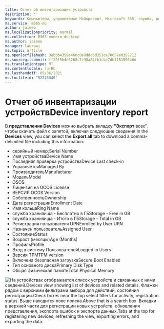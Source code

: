 ```yaml
---
title: Отчет об инвентаризации устройств
description: ''
keywords: Компьютеры, управляемые Майкрософт, Microsoft 365, служба, документация
ms.service: m365-md
author: jaimeo
ms.localizationpriority: normal
ms.collection: M365-modern-desktop
ms.author: jaimeo
manager: laurawi
ms.topic: article
ms.openlocfilehash: 3ebbb4359e460c0e8ddd6d353ce70057ed352212
ms.sourcegitcommit: ff20f5b4e3268c7c98a84fb1cbe7db7151596b6d
ms.translationtype: MT
ms.contentlocale: ru-RU
ms.lasthandoff: 05/06/2021
ms.locfileid: "52245340"
---
```

# <a name="device-inventory-report"></a><span data-ttu-id="3403e-103">Отчет об инвентаризации устройств</span><span class="sxs-lookup"><span data-stu-id="3403e-103">Device inventory report</span></span>

<span data-ttu-id="3403e-104">В **представлении Devices** можно выбрать вкладку **"Экспорт** всех", чтобы скачать файл с запятой, включая следующие сведения:</span><span class="sxs-lookup"><span data-stu-id="3403e-104">In the **Devices** view, you can select the **Export all** tab to download a comma-delimited file including this information:</span></span>

- <span data-ttu-id="3403e-105">серийный номер;</span><span class="sxs-lookup"><span data-stu-id="3403e-105">Serial Number</span></span>
- <span data-ttu-id="3403e-106">Имя устройства</span><span class="sxs-lookup"><span data-stu-id="3403e-106">Device Name</span></span>
- <span data-ttu-id="3403e-107">Последняя проверка устройства</span><span class="sxs-lookup"><span data-stu-id="3403e-107">Device Last check-in</span></span>
- <span data-ttu-id="3403e-108">Управляется</span><span class="sxs-lookup"><span data-stu-id="3403e-108">Managed By</span></span>
- <span data-ttu-id="3403e-109">Производитель</span><span class="sxs-lookup"><span data-stu-id="3403e-109">Manufacturer</span></span>
- <span data-ttu-id="3403e-110">Модель</span><span class="sxs-lookup"><span data-stu-id="3403e-110">Model</span></span>
- <span data-ttu-id="3403e-111">OS</span><span class="sxs-lookup"><span data-stu-id="3403e-111">OS</span></span>
- <span data-ttu-id="3403e-112">Лицензия на ОС</span><span class="sxs-lookup"><span data-stu-id="3403e-112">OS License</span></span>
- <span data-ttu-id="3403e-113">ВЕРСИЯ ОС</span><span class="sxs-lookup"><span data-stu-id="3403e-113">OS Version</span></span>
- <span data-ttu-id="3403e-114">Собственность</span><span class="sxs-lookup"><span data-stu-id="3403e-114">Ownership</span></span>
- <span data-ttu-id="3403e-115">Дата регистрации</span><span class="sxs-lookup"><span data-stu-id="3403e-115">Enrollment Date</span></span>
- <span data-ttu-id="3403e-116">Имя кольца</span><span class="sxs-lookup"><span data-stu-id="3403e-116">Ring Name</span></span>
- <span data-ttu-id="3403e-117">служба хранилища - Бесплатно в ГБ</span><span class="sxs-lookup"><span data-stu-id="3403e-117">Storage - Free in GB</span></span>
- <span data-ttu-id="3403e-118">служба хранилища - Итого в ГБ</span><span class="sxs-lookup"><span data-stu-id="3403e-118">Storage - Total in GB</span></span>
- <span data-ttu-id="3403e-119">Регистрация пользователя UPN</span><span class="sxs-lookup"><span data-stu-id="3403e-119">Enrolled by User UPN</span></span>
- <span data-ttu-id="3403e-120">Назначен пользователь</span><span class="sxs-lookup"><span data-stu-id="3403e-120">Assigned User</span></span>
- <span data-ttu-id="3403e-121">Состояние</span><span class="sxs-lookup"><span data-stu-id="3403e-121">Status</span></span>
- <span data-ttu-id="3403e-122">Возраст (месяцы)</span><span class="sxs-lookup"><span data-stu-id="3403e-122">Age (Months)</span></span>
- <span data-ttu-id="3403e-123">Профиль</span><span class="sxs-lookup"><span data-stu-id="3403e-123">Profile</span></span>
- <span data-ttu-id="3403e-124">Вход в систему Пользователей</span><span class="sxs-lookup"><span data-stu-id="3403e-124">Logged in Users</span></span>
- <span data-ttu-id="3403e-125">Версия TPM</span><span class="sxs-lookup"><span data-stu-id="3403e-125">TPM version</span></span>
- <span data-ttu-id="3403e-126">Включена безопасная загрузка</span><span class="sxs-lookup"><span data-stu-id="3403e-126">Secure Boot Enabled</span></span>
- <span data-ttu-id="3403e-127">Тип основного диска</span><span class="sxs-lookup"><span data-stu-id="3403e-127">Primary Disk Type</span></span>
- <span data-ttu-id="3403e-128">Общая физическая память</span><span class="sxs-lookup"><span data-stu-id="3403e-128">Total Physical Memory</span></span> 

![<span data-ttu-id="3403e-129">На устройствах отображается список устройств и связанных с ними сведений.</span><span class="sxs-lookup"><span data-stu-id="3403e-129">Devices view showing list of devices and related details.</span></span> <span data-ttu-id="3403e-130">Флажки рядом с верхними фильтрами выбора для действий, состояния регистрации.</span><span class="sxs-lookup"><span data-stu-id="3403e-130">Check boxes near the top select filters for activity, registration status.</span></span> <span data-ttu-id="3403e-131">Выше находится поле поиска.</span><span class="sxs-lookup"><span data-stu-id="3403e-131">Above that is a search box.</span></span> <span data-ttu-id="3403e-132">Вкладки в верхней части для регистрации новых устройств, обновления представления, экспорта ошибок и экспорта данных.</span><span class="sxs-lookup"><span data-stu-id="3403e-132">Tabs at the top for registering new devices, refreshing the view, exporting errors, and exporting the data.</span></span> ](../../media/mmd-devices-view.png)
